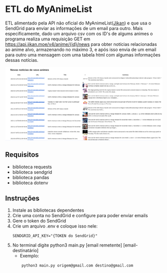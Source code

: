 # ETL do MyAnimeList

ETL alimentado pela API não oficial do MyAnimeList([Jikan](https://docs.api.jikan.moe/)) e que usa o SendGrid para enviar
as informações de um email para outro. Mais especificamente, dado um arquivo csv com os ID's de algums animes o 
programa realiza uma requisição GET em https://api.jikan.moe/v4/anime/{id}/news para obter notícias relacionadas ao anime
alvo, armazenando no máximo 3, e após isso envia de um email para outro uma mensagem com uma tabela html com algumas informações 
dessas notícias.

![ScreenShot](https://github.com/ThiagoFBastos/ETL-MyAnimeList/blob/main/screenshot.png)

## Requisitos
- biblioteca requests
- biblioteca sendgrid
- biblioteca pandas
- biblioteca dotenv

## Instruções

1. Instale as bibliotecas dependentes
2. Crie uma conta no SendGrid e configure para poder enviar emails
3. Gere o token do SendGrid
4. Crie um arquivo .env e coloque isso nele:
	```
	SENDGRID_API_KEY="{TOKEN do SendGrid}"
	```
5. No terminal digite python3 main.py [email remetente] [email-destinatário]
	- Exemplo:
	```
		python3 main.py origem@gmail.com destino@gmail.com
	``` 
